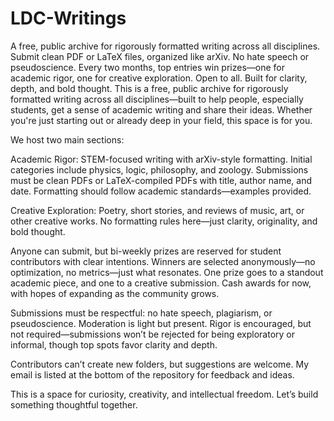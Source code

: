 # LDC-Writings
A free, public archive for rigorously formatted writing across all disciplines. Submit clean PDF or LaTeX files, organized like arXiv. No hate speech or pseudoscience. Every two months, top entries win prizes—one for academic rigor, one for creative exploration. Open to all. Built for clarity, depth, and bold thought.
This is a free, public archive for rigorously formatted writing across all disciplines—built to help people, especially students, get a sense of academic writing and share their ideas. Whether you're just starting out or already deep in your field, this space is for you.

We host two main sections:

Academic Rigor: STEM-focused writing with arXiv-style formatting. Initial categories include physics, logic, philosophy, and zoology. Submissions must be clean PDFs or LaTeX-compiled PDFs with title, author name, and date. Formatting should follow academic standards—examples provided.

Creative Exploration: Poetry, short stories, and reviews of music, art, or other creative works. No formatting rules here—just clarity, originality, and bold thought.

Anyone can submit, but bi-weekly prizes are reserved for student contributors with clear intentions. Winners are selected anonymously—no optimization, no metrics—just what resonates. One prize goes to a standout academic piece, and one to a creative submission. Cash awards for now, with hopes of expanding as the community grows.

Submissions must be respectful: no hate speech, plagiarism, or pseudoscience. Moderation is light but present. Rigor is encouraged, but not required—submissions won’t be rejected for being exploratory or informal, though top spots favor clarity and depth.

Contributors can’t create new folders, but suggestions are welcome. My email is listed at the bottom of the repository for feedback and ideas.

This is a space for curiosity, creativity, and intellectual freedom. Let’s build something thoughtful together.
